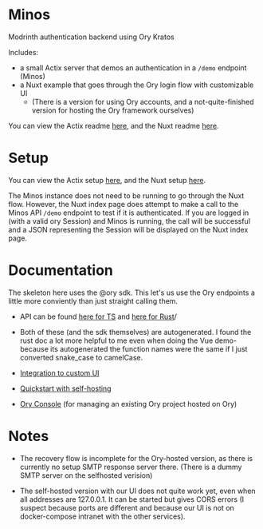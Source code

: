 # Minos
Modrinth authentication backend using Ory Kratos

Includes:
- a small Actix server that demos an authentication in a `/demo` endpoint (Minos)
- a Nuxt example that goes through the Ory login flow with customizable UI
	- (There is a version for using Ory accounts, and a not-quite-finished version for hosting the Ory framework ourselves) 

You can view the Actix readme [here](minos/README.md), and the Nuxt readme [here](nuxt-3-example/README.md).

# Setup

You can view the Actix setup [here](minos/README.md), and the Nuxt setup [here](nuxt-3-example/README.md).

The Minos instance does not need to be running to go through the Nuxt flow. However, the Nuxt index page does attempt to make a call to the Minos API `/demo` endpoint to test if it is authenticated. If you are logged in (with a valid ory Session) and Minos is running, the call will be successful and a JSON representing the Session will be displayed on the Nuxt index page.

# Documentation

The skeleton here uses the @ory sdk. This let's us use the Ory endpoints a little more conviently than just straight calling them.
- API can be found [here for TS](https://github.com/ory/sdk/tree/master/clients/client/typescript) and [here for Rust](https://github.com/ory/sdk/blob/master/clients/client/rust/docs/FrontendApi.md#update_settings_flow)/
- Both of these (and the sdk themselves) are autogenerated. I found the rust doc a lot more helpful to me even when doing the Vue demo- because its autogenerated the function names were the same if I just converted snake_case to camelCase.

- [Integration to custom UI](https://www.ory.sh/docs/kratos/bring-your-own-ui/custom-ui-basic-integration)

- [Quickstart with self-hosting](https://www.ory.sh/docs/kratos/quickstart)

- [Ory Console](https://console.ory.sh/) (for managing an existing Ory project hosted on Ory)

# Notes

- The recovery flow is incomplete for the Ory-hosted version, as there is currently no setup SMTP response server there. (There is a dummy SMTP server on the selfhosted verision)

- The self-hosted version with our UI does not quite work yet, even when all addresses are 127.0.0.1. It can be started but gives CORS errors (I suspect because ports are different and because our UI is not on docker-compose intranet with the other services).